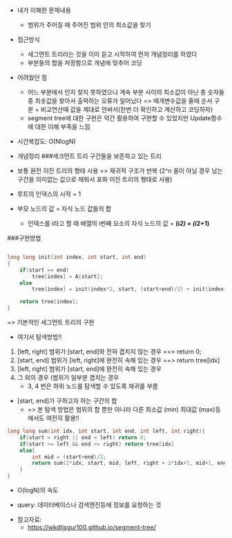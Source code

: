 - 내가 이해한 문제내용
	- 범위가 주어질 때 주어진 범위 안의 최소값을 찾기

- 접근방식
	- 세그먼트 트리라는 것을 이미 듣고 시작하여 먼저 개념정리를 하였다
	- 부분들의 합을 저장함으로 개념에 맞추어 코딩

- 어려웠던 점
	- 어느 부분에서 인지 찾지 못하였으나 계속 부분 사이의 최소값이 아닌 총 숫자들 중 최솟값을 찾아서 출력하는 오류가 일어났다 => 매개변수값을 줄때 순서 구분 + 비교연산때 값을 제대로 안써서(한번 더 확인하고 계산하고 코딩하자)
	- segment tree에 대한 구현은 약간 활용하여 구현할 수 있었지만 Update함수에 대한 이해 부족을 느낌

- 시간복잡도: O(NlogN)




- 개념정리
###세크먼트 트리
	구간들을 보존하고 있는 트리
- 보통 완전 이진 트리의 형태 사용 => 재귀적 구조가 반복 (2^n 꼴이 아닐 경우 남는 구간을 의미없는 값으로 채워서 포화 이진 트리의 형태로 사용)
- 루트의 인덱스의 시작 = 1
- 부모 노드의 값 = 자식 노드 값들의 합
	- 인덱스를 i라고 할 때 배열의 i번째 요소의 자식 노드의 값 = **(i*2) + (i*2+1)**

###구현방법

```C++

long long init(int index, int start, int end)
{    
    if(start == end)
        tree[index] = A[start];
    else
        tree[index] = init(index*2, start, (start+end)/2) + init(index*2+1, (start+end)/2 + 1, end);

    return tree[index];
}
```
=> 기본적인 세그먼트 트리의 구현

- 여기서 탐색방법!!

1. [left, right] 범위가 [start, end]와 전혀 겹치지 않는 경우 ==> return 0;
2. [start, end] 범위가 [left, right]에 완전히 속해 있는 경우 ==> return tree[idx]
3. [left, right] 범위가 [start, end]에 완전히 속해 있는 경우
4. 그 외의 경우 (범위가 일부분 겹치는 경우 
	- 3, 4 번은 하위 노드를 탐색할 수 있도록 재귀를 부름

* [start, end]가 구하고자 하는 구간의 합
	- => 본 탐색 방법은 범위의 합 뿐만 아니라 다른 최소값 (min) 최대값 (max)등에서도 여전히 활용!!



```C++
long long sum(int idx, int start, int end, int left, int right){
	if(start > right || end < left)	return 0;
	if(start >= left && end <= right) return tree[idx]
	else{
		int mid = (start+end)/2;
		return sum(2*idx, start, mid, left, right + 2*idx+1, mid+1, end, left, right);
	}
}
```



- O(logN)의 속도 

* query: 데이터베이스나 검색엔진등에 정보를 요청하는 것

- 참고자료:
	- <https://wkdtjsgur100.github.io/segment-tree/>